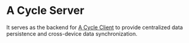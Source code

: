 # A Cycle Server

It serves as the backend for [A Cycle Client](https://github.com/lightyears1998/a-cycle-client) to provide centralized data persistence and cross-device data synchronization.
